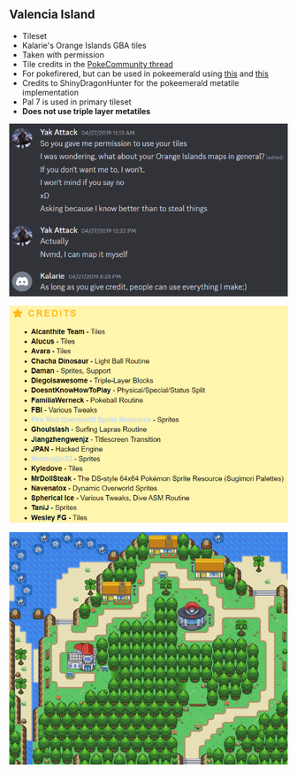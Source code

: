 ## Valencia Island
- Tileset
- Kalarie's Orange Islands GBA tiles
- Taken with permission
- Tile credits in the [PokeCommunity thread](https://www.pokecommunity.com/threads/pokemon-orange-islands.402242/)
- For pokefirered, but can be used in pokeemerald using [this](https://github.com/ShinyDragonHunter/pokeemerald/commit/b05c124feda40efeb097691412ec79e9afcf3bac) and [this](https://github.com/ShinyDragonHunter/pokeemerald/commit/f1c3c90af995ba3ac9f2818b8016ae20ec487947)
- Credits to ShinyDragonHunter for the pokeemerald metatile implementation
- Pal 7 is used in primary tileset
- **Does not use triple layer metatiles**

![Kalarie_Tiles_Permission.png](Kalarie_Tiles_Permission.png)

![Orange_Islands_Tile_Credits.png](Orange_Islands_Tile_Credits.png)

![ValenciaIslandExterior.png](ValenciaIslandExterior.png)
